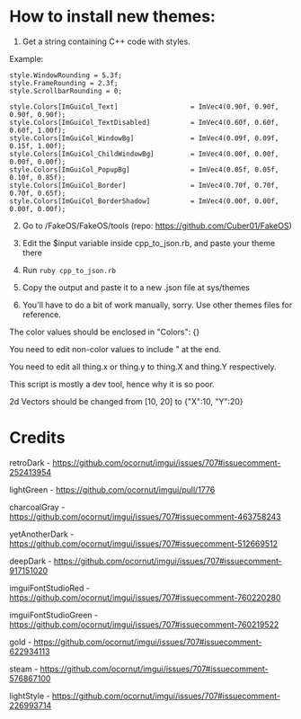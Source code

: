 # How to install new themes:

1. Get a string containing C++ code with styles.

Example:

```
style.WindowRounding = 5.3f;
style.FrameRounding = 2.3f;
style.ScrollbarRounding = 0;

style.Colors[ImGuiCol_Text]                  = ImVec4(0.90f, 0.90f, 0.90f, 0.90f);
style.Colors[ImGuiCol_TextDisabled]          = ImVec4(0.60f, 0.60f, 0.60f, 1.00f);
style.Colors[ImGuiCol_WindowBg]              = ImVec4(0.09f, 0.09f, 0.15f, 1.00f);
style.Colors[ImGuiCol_ChildWindowBg]         = ImVec4(0.00f, 0.00f, 0.00f, 0.00f);
style.Colors[ImGuiCol_PopupBg]               = ImVec4(0.05f, 0.05f, 0.10f, 0.85f);
style.Colors[ImGuiCol_Border]                = ImVec4(0.70f, 0.70f, 0.70f, 0.65f);
style.Colors[ImGuiCol_BorderShadow]          = ImVec4(0.00f, 0.00f, 0.00f, 0.00f);
```

2. Go to /FakeOS/FakeOS/tools (repo: https://github.com/Cuber01/FakeOS)

3. Edit the $input variable inside cpp_to_json.rb, and paste your theme there

4. Run ``ruby cpp_to_json.rb``

5. Copy the output and paste it to a new .json file at sys/themes

6. You'll have to do a bit of work manually, sorry. Use other themes files for reference.

The color values should be enclosed in "Colors": {}

You need to edit non-color values to include " at the end.

You need to edit all thing.x or thing.y to thing.X and thing.Y respectively.

This script is mostly a dev tool, hence why it is so poor.

2d Vectors should be changed from [10, 20] to {"X":10, "Y":20}

# Credits

retroDark - https://github.com/ocornut/imgui/issues/707#issuecomment-252413954

lightGreen - https://github.com/ocornut/imgui/pull/1776

charcoalGray - https://github.com/ocornut/imgui/issues/707#issuecomment-463758243

yetAnotherDark - https://github.com/ocornut/imgui/issues/707#issuecomment-512669512

deepDark - https://github.com/ocornut/imgui/issues/707#issuecomment-917151020

imguiFontStudioRed - https://github.com/ocornut/imgui/issues/707#issuecomment-760220280

imguiFontStudioGreen - https://github.com/ocornut/imgui/issues/707#issuecomment-760219522

gold - https://github.com/ocornut/imgui/issues/707#issuecomment-622934113

steam - https://github.com/ocornut/imgui/issues/707#issuecomment-576867100

lightStyle - https://github.com/ocornut/imgui/issues/707#issuecomment-226993714
